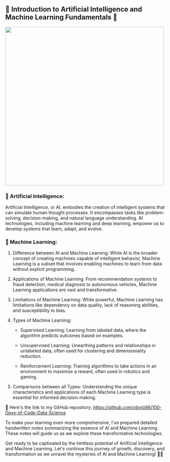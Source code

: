 ## 🔹 Introduction to Artificial Intelligence and Machine Learning Fundamentals 🔹

<img src ="https://raw.githubusercontent.com/obylo98/100-Days-of-Code-Data-Science/main/26.%20Day%2026%20-%20AI%20and%20ML%20Fundamentals/ML.webp" height = "500">


### 🔸 Artificial Intelligence: 
Artificial Intelligence, or AI, embodies the creation of intelligent systems that can simulate human thought processes. It encompasses tasks like problem-solving, decision-making, and natural language understanding. AI technologies, including machine learning and deep learning, empower us to develop systems that learn, adapt, and evolve.



### 🔸 Machine Learning:

1. Difference between AI and Machine Learning: While AI is the broader concept of creating machines capable of intelligent behavior, Machine Learning is a subset that involves enabling machines to learn from data without explicit programming.

2. Applications of Machine Learning: From recommendation systems to fraud detection, medical diagnosis to autonomous vehicles, Machine Learning applications are vast and transformative.

3. Limitations of Machine Learning: While powerful, Machine Learning has limitations like dependency on data quality, lack of reasoning abilities, and susceptibility to bias.

4. Types of Machine Learning:

    - Supervised Learning: Learning from labeled data, where the algorithm predicts outcomes based on examples.

    - Unsupervised Learning: Unearthing patterns and relationships in unlabeled data, often used for clustering and dimensionality reduction.

    - Reinforcement Learning: Training algorithms to take actions in an environment to maximize a reward, often used in robotics and gaming.

5. Comparisons between all Types: Understanding the unique characteristics and applications of each Machine Learning type is essential for informed decision-making.




🔗 Here's the link to my GitHub repository: https://github.com/obylo98/100-Days-of-Code-Data-Science

To make your learning even more comprehensive, I've prepared detailed handwritten notes summarizing the essence of AI and Machine Learning. These notes will guide us as we explore these transformative technologies.




Get ready to be captivated by the limitless potential of Artificial Intelligence and Machine Learning. Let's continue this journey of growth, discovery, and transformation as we unravel the mysteries of AI and Machine Learning! 🚀🤖

